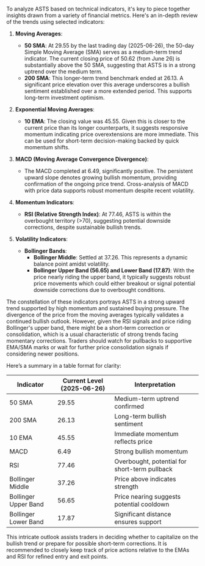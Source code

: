 To analyze ASTS based on technical indicators, it's key to piece together insights drawn from a variety of financial metrics. Here's an in-depth review of the trends using selected indicators:

1. **Moving Averages**:
   - **50 SMA**: At 29.55 by the last trading day (2025-06-26), the 50-day Simple Moving Average (SMA) serves as a medium-term trend indicator. The current closing price of 50.62 (from June 26) is substantially above the 50 SMA, suggesting that ASTS is in a strong uptrend over the medium term.
   - **200 SMA**: This longer-term trend benchmark ended at 26.13. A significant price elevation over this average underscores a bullish sentiment established over a more extended period. This supports long-term investment optimism.

2. **Exponential Moving Averages**:
   - **10 EMA**: The closing value was 45.55. Given this is closer to the current price than its longer counterparts, it suggests responsive momentum indicating price overextensions are more immediate. This can be used for short-term decision-making backed by quick momentum shifts.

3. **MACD (Moving Average Convergence Divergence)**:
   - The MACD completed at 6.49, significantly positive. The persistent upward slope denotes growing bullish momentum, providing confirmation of the ongoing price trend. Cross-analysis of MACD with price data supports robust momentum despite recent volatility.

4. **Momentum Indicators**:
   - **RSI (Relative Strength Index)**: At 77.46, ASTS is within the overbought territory (>70), suggesting potential downside corrections, despite sustainable bullish trends.

5. **Volatility Indicators**:
   - **Bollinger Bands**:
     - **Bollinger Middle**: Settled at 37.26. This represents a dynamic balance point amidst volatility.
     - **Bollinger Upper Band (56.65) and Lower Band (17.87)**: With the price nearly riding the upper band, it typically suggests robust price movements which could either breakout or signal potential downside corrections due to overbought conditions.

The constellation of these indicators portrays ASTS in a strong upward trend supported by high momentum and sustained buying pressure. The divergence of the price from the moving averages typically validates a continued bullish outlook. However, given the RSI signals and price riding Bollinger's upper band, there might be a short-term correction or consolidation, which is a usual characteristic of strong trends facing momentary corrections. Traders should watch for pullbacks to supportive EMA/SMA marks or wait for further price consolidation signals if considering newer positions.

Here’s a summary in a table format for clarity:

| Indicator            | Current Level (2025-06-26) | Interpretation                           |
|----------------------|----------------------------|------------------------------------------|
| 50 SMA               | 29.55                      | Medium-term uptrend confirmed            |
| 200 SMA              | 26.13                      | Long-term bullish sentiment              |
| 10 EMA               | 45.55                      | Immediate momentum reflects price        |
| MACD                 | 6.49                       | Strong bullish momentum                  |
| RSI                  | 77.46                      | Overbought, potential for short-term pullback |
| Bollinger Middle     | 37.26                      | Price above indicates strength           |
| Bollinger Upper Band | 56.65                      | Price nearing suggests potential cooldown|
| Bollinger Lower Band | 17.87                      | Significant distance ensures support     |

This intricate outlook assists traders in deciding whether to capitalize on the bullish trend or prepare for possible short-term corrections. It is recommended to closely keep track of price actions relative to the EMAs and RSI for refined entry and exit points.